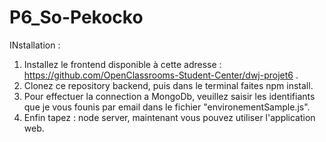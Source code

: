 # P6_So-Pekocko
 
INstallation :
1) Installez le frontend disponible à cette adresse : https://github.com/OpenClassrooms-Student-Center/dwj-projet6 .
2) Clonez ce repository backend, puis dans le terminal faites npm install. 
3) Pour effectuer la connection a MongoDb, veuillez saisir les identifiants que je vous founis par email dans le fichier "environementSample.js".
4) Enfin tapez : node server, maintenant vous pouvez utiliser l'application web.
